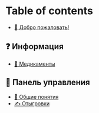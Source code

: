 # Table of contents

* [👋 Добро пожаловать!](README.md)

## ❓ Информация <a href="#info" id="info"></a>

* [💊 Медикаменты](info/medikamenty.md)

## 🧰 Панель управления <a href="#dash" id="dash"></a>

* [📃 Общие понятия](dash/obshie-ponyatiya.md)
* [✍ Отыгровки](dash/actions.md)
